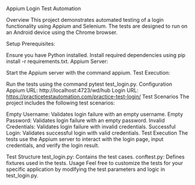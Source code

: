 Appium Login Test Automation

Overview
This project demonstrates automated testing of a login functionality using Appium and Selenium. The tests are designed to run on an Android device using the Chrome browser.

Setup
Prerequisites:

Ensure you have Python installed.
Install required dependencies using pip install -r requirements.txt.
Appium Server:

Start the Appium server with the command appium.
Test Execution:

Run the tests using the command pytest test_login.py.
Configuration
Appium URL: http://localhost:4723/wd/hub
Login URL: https://practicetestautomation.com/practice-test-login/
Test Scenarios
The project includes the following test scenarios:

Empty Username: Validates login failure with an empty username.
Empty Password: Validates login failure with an empty password.
Invalid Credentials: Validates login failure with invalid credentials.
Successful Login: Validates successful login with valid credentials.
Test Execution
The tests use the Appium server to interact with the login page, input credentials, and verify the login result.

Test Structure
test_login.py: Contains the test cases.
conftest.py: Defines fixtures used in the tests.
Usage
Feel free to customize the tests for your specific application by modifying the test parameters and logic in test_login.py.

